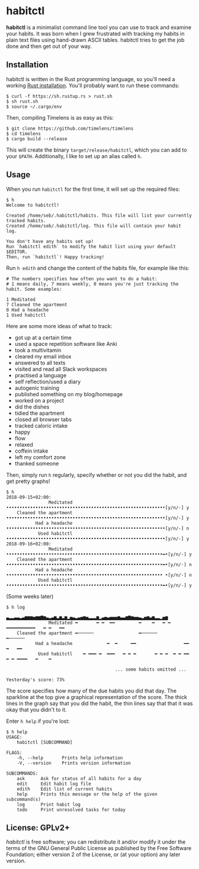 # habitctl

**habitctl** is a minimalist command line tool you can use to track and examine your habits. It was born when I grew frustrated with tracking my habits in plain text files using hand-drawn ASCII tables. habitctl tries to get the job done and then get out of your way.

## Installation

habitctl is written in the Rust programming language, so you'll need a working [Rust installation](https://www.rust-lang.org). You'll probably want to run these commands:

    $ curl -f https://sh.rustup.rs > rust.sh
    $ sh rust.sh
    $ source ~/.cargo/env

Then, compiling Timelens is as easy as this:

    $ git clone https://github.com/timelens/timelens
    $ cd timelens
    $ cargo build --release

This will create the binary `target/release/habitctl`, which you can add to your `$PATH`. Additionally, I like to set up an alias called `h`.

## Usage

When you run `habitctl` for the first time, it will set up the required files:

    $ h
    Welcome to habitctl!
    
    Created /home/seb/.habitctl/habits. This file will list your currently tracked habits.
    Created /home/seb/.habitctl/log. This file will contain your habit log.
    
    You don't have any habits set up!
    Run `habitctl edith` to modify the habit list using your default $EDITOR.
    Then, run `habitctl`! Happy tracking!

Run `h edith` and change the content of the habits file, for example like this:

    # The numbers specifies how often you want to do a habit:
    # 1 means daily, 7 means weekly, 0 means you're just tracking the habit. Some examples:

    1 Meditated
    7 Cleaned the apartment
    0 Had a headache
    1 Used habitctl

Here are some more ideas of what to track:

- got up at a certain time
- used a space repetition software like Anki
- took a multivitamin
- cleared my email inbox
- answered to all texts
- visited and read all Slack workspaces
- practised a language
- self reflection/used a diary
- autogenic training
- published something on my blog/homepage
- worked on a project
- did the dishes
- tidied the apartment
- closed all browser tabs
- tracked caloric intake
- happy
- flow
- relaxed
- coffein intake
- left my comfort zone
- thanked someone

Then, simply run `h` regularly, specify whether or not you did the habit, and get pretty graphs!

    $ h
    2018-09-15+02:00:
                    Meditated ••••••••••••••••••••••••••••••••••••••••••••••••••••••••••••[y/n/-] y
        Cleaned the apartment ••••••••••••••••••••••••••••••••••••••••••••••••••••••••••••[y/n/-] y
               Had a headache ••••••••••••••••••••••••••••••••••••••••••••••••••••••••••••[y/n/-] n
                Used habitctl ••••••••••••••••••••••••••••••••••••••••••••••••••••••••••••[y/n/-] y
    2018-09-16+02:00:
                    Meditated •••••••••••••••••••••••••••••••••••••••••••••••••••••••••••━•[y/n/-] y
        Cleaned the apartment •••••••••••••••••••••••••••••••••••••••••••••••••••••••••••━•[y/n/-] n
               Had a headache ••••••••••••••••••••••••••••••••••••••••••••••••••••••••••• •[y/n/-] n
                Used habitctl •••••••••••••••••••••••••••••••••••••••••••••••••••••••••••━•[y/n/-] y


(Some weeks later)

    $ h log
                              ▄▃▃▄▄▃▄▆▆▆▅▆▆▇▆▄▃▄▆▃▆▃▆▂▅▄▃▄▅▆▅▃▃▃▆▂▄▅▄▅▅▅▆▄▄▆▇▆▅▅▄▃▅▆▄▆▃▃▂▅▆
                    Meditated ━       ━ ━  ━━         ━    ━   ━ ━   ━━━━━━━━━━━   ━ ━   ━━
        Cleaned the apartment ━──────                 ━──────           ━──────            
               Had a headache             ━  ━     ━━                  ━━   ━   ━━         
                Used habitctl    ━ ━━━ ━  ━━━   ━ ━ ━       ━ ━ ━  ━ ━ ━━ ━ ━ ━━━━   ━    ━

                                             ... some habits omitted ...

    Yesterday's score: 73%

The score specifies how many of the due habits you did that day. The sparkline at the top give a graphical representation of the score. The thick lines in the graph say that you did the habit, the thin lines say that that it was okay that you didn't to it.

Enter `h help` if you're lost:

    $ h help
    USAGE:
        habitctl [SUBCOMMAND]
    
    FLAGS:
        -h, --help       Prints help information
        -V, --version    Prints version information
    
    SUBCOMMANDS:
        ask      Ask for status of all habits for a day
        edit     Edit habit log file
        edith    Edit list of current habits
        help     Prints this message or the help of the given subcommand(s)
        log      Print habit log
        todo     Print unresolved tasks for today

## License: GPLv2+

*habitctl* is free software; you can redistribute it and/or modify it under the terms of the GNU General Public License as published by the Free Software Foundation; either version 2 of the License, or (at your option) any later version.
